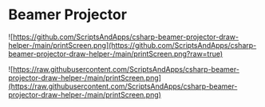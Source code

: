 # Beamer Projector


![https://github.com/ScriptsAndApps/csharp-beamer-projector-draw-helper-/main/printScreen.png](https://github.com/ScriptsAndApps/csharp-beamer-projector-draw-helper-/main/printScreen.png?raw=true)


![https://raw.githubusercontent.com/ScriptsAndApps/csharp-beamer-projector-draw-helper-/main/printScreen.png](https://raw.githubusercontent.com/ScriptsAndApps/csharp-beamer-projector-draw-helper-/main/printScreen.png)
